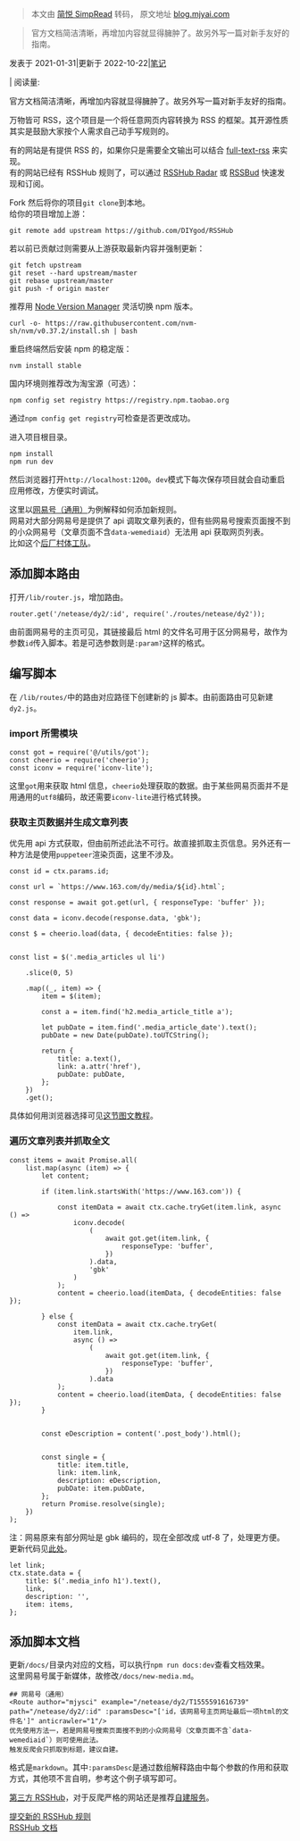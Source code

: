 > 本文由 [简悦 SimpRead](http://ksria.com/simpread/) 转码， 原文地址 [blog.mjyai.com](https://blog.mjyai.com/2021/01/31/how-to-contribute-rsshub/)

> 官方文档简洁清晰，再增加内容就显得臃肿了。故另外写一篇对新手友好的指南。

发表于 2021-01-31|更新于 2022-10-22|[笔记](https://blog.mjyai.com/categories/%E7%AC%94%E8%AE%B0/)

| 阅读量:

官方文档简洁清晰，再增加内容就显得臃肿了。故另外写一篇对新手友好的指南。

万物皆可 RSS，这个项目是一个将任意网页内容转换为 RSS 的框架。其开源性质其实是鼓励大家按个人需求自己动手写规则的。

有的网站是有提供 RSS 的，如果你只是需要全文输出可以结合 [full-text-rss](https://blog.mjyai.com/2020/03/23/ubuntu-full-text-rss/) 来实现。  
有的网站已经有 RSSHub 规则了，可以通过 [RSSHub Radar](https://github.com/DIYgod/RSSHub-Radar) 或 [RSSBud](https://github.com/Cay-Zhang/RSSBud) 快速发现和订阅。

Fork 然后将你的项目`git clone`到本地。  
给你的项目增加上游：

```
git remote add upstream https://github.com/DIYgod/RSSHub
```

若以前已贡献过则需要从上游获取最新内容并强制更新：

```
git fetch upstream
git reset --hard upstream/master
git rebase upstream/master
git push -f origin master
```

推荐用 [Node Version Manager](https://github.com/nvm-sh/nvm) 灵活切换 npm 版本。

```
curl -o- https://raw.githubusercontent.com/nvm-sh/nvm/v0.37.2/install.sh | bash
```

重启终端然后安装 npm 的稳定版：

```
nvm install stable
```

国内环境则推荐改为淘宝源（可选）：

```
npm config set registry https://registry.npm.taobao.org
```

通过`npm config get registry`可检查是否更改成功。

进入项目根目录。

```
npm install
npm run dev
```

然后浏览器打开`http://localhost:1200`。`dev`模式下每次保存项目就会自动重启应用修改，方便实时调试。

这里以[网易号（通用）](https://github.com/DIYgod/RSSHub/pull/6748)为例解释如何添加新规则。  
网易对大部分网易号是提供了 api 调取文章列表的，但有些网易号搜索页面搜不到的小众网易号（文章页面不含`data-wemediaid`）无法用 api 获取网页列表。  
比如这个[后厂村体工队](https://www.163.com/dy/media/T1555591616739.html)。

[](#添加脚本路由 "添加脚本路由")添加脚本路由
--------------------------

打开`/lib/router.js`，增加路由。

```
router.get('/netease/dy2/:id', require('./routes/netease/dy2'));
```

由前面网易号的主页可见，其链接最后 html 的文件名可用于区分网易号，故作为参数`id`传入脚本。若是可选参数则是`:param?`这样的格式。

[](#编写脚本 "编写脚本")编写脚本
--------------------

在 `/lib/routes/`中的路由对应路径下创建新的 js 脚本。由前面路由可见新建`dy2.js`。

### [](#import所需模块 "import所需模块")import 所需模块

```
const got = require('@/utils/got');
const cheerio = require('cheerio');
const iconv = require('iconv-lite');
```

这里`got`用来获取 html 信息，`cheerio`处理获取的数据。由于某些网易页面并不是用通用的`utf8`编码，故还需要`iconv-lite`进行格式转换。

### [](#获取主页数据并生成文章列表 "获取主页数据并生成文章列表")获取主页数据并生成文章列表

优先用 api 方式获取，但由前所述此法不可行。故直接抓取主页信息。另外还有一种方法是使用`puppeteer`渲染页面，这里不涉及。

```
const id = ctx.params.id;

const url = `https://www.163.com/dy/media/${id}.html`;

const response = await got.get(url, { responseType: 'buffer' });

const data = iconv.decode(response.data, 'gbk');

const $ = cheerio.load(data, { decodeEntities: false });


const list = $('.media_articles ul li')
    
    .slice(0, 5)
    
    .map((_, item) => {
        item = $(item);
        
        const a = item.find('h2.media_article_title a');
        
        let pubDate = item.find('.media_article_date').text();
        pubDate = new Date(pubDate).toUTCString();
        
        return {
            title: a.text(),
            link: a.attr('href'),
            pubDate: pubDate,
        };
    })
    .get();
```

具体如何用浏览器选择可见[这节图文教程](https://blog.mjyai.com/2020/12/22/raspberry-pi-docker-webmonitor/#%E6%B7%BB%E5%8A%A0%E7%BD%91%E9%A1%B5%E7%9B%91%E6%8E%A7%E4%BB%BB%E5%8A%A1)。

### [](#遍历文章列表并抓取全文 "遍历文章列表并抓取全文")遍历文章列表并抓取全文

```
const items = await Promise.all(
    list.map(async (item) => {
        let content;
        
        if (item.link.startsWith('https://www.163.com')) {
            
            const itemData = await ctx.cache.tryGet(item.link, async () =>
                iconv.decode(
                    (
                        await got.get(item.link, {
                            responseType: 'buffer',
                        })
                    ).data,
                    'gbk'
                )
            );
            content = cheerio.load(itemData, { decodeEntities: false });
        
        } else {
            const itemData = await ctx.cache.tryGet(
                item.link,
                async () =>
                    (
                        await got.get(item.link, {
                            responseType: 'buffer',
                        })
                    ).data
            );
            content = cheerio.load(itemData, { decodeEntities: false });
        }

        
        const eDescription = content('.post_body').html();

        
        const single = {
            title: item.title,
            link: item.link,
            description: eDescription,
            pubDate: item.pubDate,
        };
        return Promise.resolve(single);
    })
);
```

注：网易原来有部分网址是 gbk 编码的，现在全部改成 utf-8 了，处理更方便。更新代码见[此处](https://github.com/mjysci/RSSHub/blob/8789646b4783233c332fdc8024e9ebaf9c699720/lib/routes/netease/dy2.js)。

```
let link;
ctx.state.data = {
    title: $('.media_info h1').text(),
    link,
    description: '',
    item: items,
};
```

[](#添加脚本文档 "添加脚本文档")添加脚本文档
--------------------------

更新`/docs/`目录内对应的文档，可以执行`npm run docs:dev`查看文档效果。  
这里网易号属于新媒体，故修改`/docs/new-media.md`。

```
## 网易号（通用）
<Route author="mjysci" example="/netease/dy2/T1555591616739" path="/netease/dy2/:id" :paramsDesc="['id，该网易号主页网址最后一项html的文件名']" anticrawler="1"/> 
优先使用方法一，若是网易号搜索页面搜不到的小众网易号（文章页面不含`data-wemediaid`）则可使用此法。
触发反爬会只抓取到标题，建议自建。
```

格式是`markdown`。其中`:paramsDesc`是通过数组解释路由中每个参数的作用和获取方式，其他项不言自明，参考这个例子填写即可。

[第三方 RSSHub](https://github.com/AboutRSS/ALL-about-RSS#rsshub)，对于反爬严格的网站还是推荐[自建服务](https://docs.rsshub.app/install/#docker-compose-bu-shu)。

[提交新的 RSSHub 规则](https://docs.rsshub.app/joinus/#ti-jiao-xin-de-rsshub-gui-ze)  
[RSSHub 文档](https://docs.rsshub.app/)